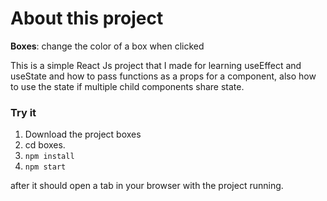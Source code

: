 # About this project

**Boxes**:  change the color of a box when clicked


This is a simple React Js project that I made for learning useEffect and useState and how to pass functions as a props for a component, also how to use the state if multiple child components share state.

### Try it
1. Download the project boxes
2. cd boxes.
3. `npm install`
4. `npm start`

after it should open a tab in your browser with the project running.
